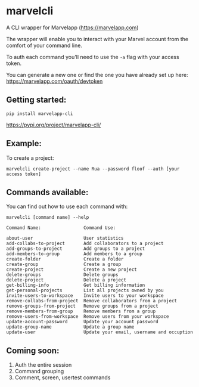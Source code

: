 # marvelcli

A CLI wrapper for Marvelapp (https://marvelapp.com)

The wrapper will enable you to interact with your Marvel
account from the comfort of your command line.

To auth each command you'll need to use the `-a` flag with
your access token.

You can generate a new one or find the one you have
already set up here: https://marvelapp.com/oauth/devtoken

## Getting started:

`pip install marvelapp-cli`

https://pypi.org/project/marvelapp-cli/

## Example:

To create a project:

	marvelcli create-project --name Rua --password floof --auth [your access token]

## Commands available:

You can find out how to use each command with:

	marvelcli [command name] --help

	Command Name:                Command Use:

	about-user                   User statistics
	add-collabs-to-project       Add collaborators to a project
	add-groups-to-project        Add groups to a project
	add-members-to-group         Add members to a group
	create-folder                Create a folder
	create-group                 Create a group
	create-project               Create a new project
	delete-groups                Delete groups
	delete-project               Delete a project
	get-billing-info             Get billing information
	get-personal-projects        List all projects owned by you
	invite-users-to-workspace    Invite users to your workspace
	remove-collabs-from-project  Remove collaborators from a project
	remove-groups-from-project   Remove groups from a project
	remove-members-from-group    Remove members from a group
	remove-users-from-workspace  Remove users from your workspace
	update-account-password      Update your account password
	update-group-name            Update a group name
	update-user                  Update your email, username and occuption

## Coming soon:

1. Auth the entire session
2. Command grouping
3. Comment, screen, usertest commands
